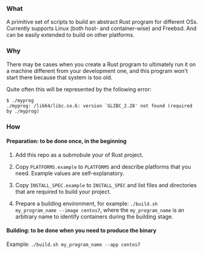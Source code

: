 ### What

A primitive set of scripts to build an abstract Rust program for different OSs. Currently supports Linux (both host- and container-wise) and Freebsd. And can be easily extended to build on other platforms.

### Why

There may be cases when you create a Rust program to ultimately run it on a machine different from your development one, and this program won't start there because that system is too old. 

Quite often this will be represented by the following error:
```
$ ./myprog 
./myprog: /lib64/libc.so.6: version `GLIBC_2.28' not found (required by ./myprog)
```

### How

#### Preparation: to be done once, in the beginning

1. Add this repo as a submobule your of Rust project.

2. Copy `PLATFORMS.example` to `PLATFORMS` and describe platforms that you need. Example values are self-explanatory.

3. Copy `INSTALL_SPEC.example` to `INSTALL_SPEC` and list files and directories that are required to build your project.

4. Prepare a building environment, for example: `./build.sh my_program_name --image centos7`,
where the `my_program_name` is an arbitrary name to identify containers during the building stage.

#### Building: to be done when you need to produce the binary

Example: `./build.sh my_program_name --app centos7`
